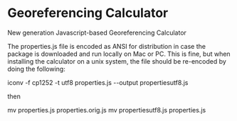# Georeferencing Calculator

New generation Javascript-based Georeferencing Calculator

The properties.js file is encoded as ANSI for distribution in case the package is downloaded and run locally on Mac or PC. This is fine, but when installing the calculator on a unix system, the file should be re-encoded by doing the following:

iconv -f cp1252 -t utf8 properties.js --output propertiesutf8.js

then 

mv properties.js properties.orig.js
mv propertiesutf8.js properties.js
